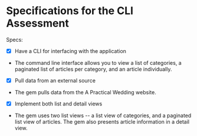 # Specifications for the CLI Assessment

Specs:
- [x] Have a CLI for interfacing with the application
- The command line interface allows you to view a list of categories, a paginated list of articles per category, and an article individually.
- [x] Pull data from an external source
- The gem pulls data from the A Practical Wedding website.
- [x] Implement both list and detail views
- The gem uses two list views -- a list view of categories, and a paginated list view of articles. The gem also presents article information in a detail view.  
